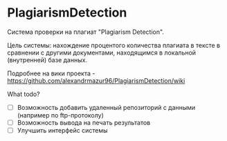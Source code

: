 # PlagiarismDetection

Система проверки на плагиат "Plagiarism Detection".

Цель системы: нахождение процентого количества плагиата в тексте в сравнении с другими документами, находящимся в локальной (внутренней) базе данных.
 
Подробнее на вики проекта - https://github.com/alexandrmazur96/PlagiarismDetection/wiki

What todo?

- [ ] Возможность добавить удаленный репозиторий с данными (например по ftp-протоколу)
- [ ] Возможность вывода на печать результатов
- [ ] Улучшить интерфейс системы